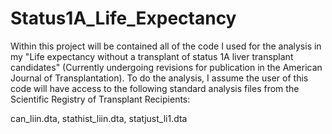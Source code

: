# Status1A_Life_Expectancy
Within this project will be contained all of the code I used for the analysis in my "Life expectancy without a transplant of status 1A liver transplant candidates" (Currently undergoing revisions for publication in the American Journal of Transplantation). To do the analysis, I assume the user of this code will have access to the following standard analysis files from the Scientific Registry of Transplant Recipients:  

can_liin.dta, stathist_liin.dta, statjust_li1.dta
